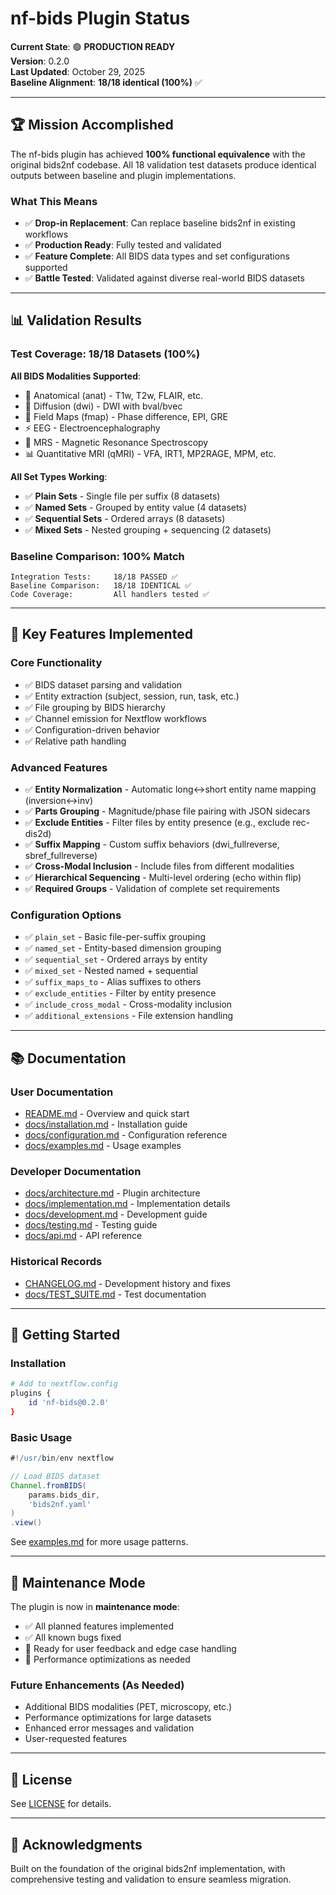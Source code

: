 # nf-bids Plugin Status

**Current State**: 🟢 **PRODUCTION READY**  
**Version**: 0.2.0  
**Last Updated**: October 29, 2025  
**Baseline Alignment**: **18/18 identical (100%)** ✅

---

## 🏆 Mission Accomplished

The nf-bids plugin has achieved **100% functional equivalence** with the original bids2nf codebase. All 18 validation test datasets produce identical outputs between baseline and plugin implementations.

### What This Means

- ✅ **Drop-in Replacement**: Can replace baseline bids2nf in existing workflows
- ✅ **Production Ready**: Fully tested and validated
- ✅ **Feature Complete**: All BIDS data types and set configurations supported
- ✅ **Battle Tested**: Validated against diverse real-world BIDS datasets

---

## 📊 Validation Results

### Test Coverage: 18/18 Datasets (100%)

**All BIDS Modalities Supported**:
- 🧠 Anatomical (anat) - T1w, T2w, FLAIR, etc.
- 🌊 Diffusion (dwi) - DWI with bval/bvec
- 🧲 Field Maps (fmap) - Phase difference, EPI, GRE
- ⚡ EEG - Electroencephalography
- 🔬 MRS - Magnetic Resonance Spectroscopy  
- 📊 Quantitative MRI (qMRI) - VFA, IRT1, MP2RAGE, MPM, etc.

**All Set Types Working**:
- ✅ **Plain Sets** - Single file per suffix (8 datasets)
- ✅ **Named Sets** - Grouped by entity value (4 datasets)
- ✅ **Sequential Sets** - Ordered arrays (8 datasets)
- ✅ **Mixed Sets** - Nested grouping + sequencing (2 datasets)

### Baseline Comparison: 100% Match

```
Integration Tests:     18/18 PASSED ✅
Baseline Comparison:   18/18 IDENTICAL ✅
Code Coverage:         All handlers tested ✅
```

---

## 🎯 Key Features Implemented

### Core Functionality
- ✅ BIDS dataset parsing and validation
- ✅ Entity extraction (subject, session, run, task, etc.)
- ✅ File grouping by BIDS hierarchy
- ✅ Channel emission for Nextflow workflows
- ✅ Configuration-driven behavior
- ✅ Relative path handling

### Advanced Features
- ✅ **Entity Normalization** - Automatic long↔short entity name mapping (inversion↔inv)
- ✅ **Parts Grouping** - Magnitude/phase file pairing with JSON sidecars
- ✅ **Exclude Entities** - Filter files by entity presence (e.g., exclude rec-dis2d)
- ✅ **Suffix Mapping** - Custom suffix behaviors (dwi_fullreverse, sbref_fullreverse)
- ✅ **Cross-Modal Inclusion** - Include files from different modalities
- ✅ **Hierarchical Sequencing** - Multi-level ordering (echo within flip)
- ✅ **Required Groups** - Validation of complete set requirements

### Configuration Options
- ✅ `plain_set` - Basic file-per-suffix grouping
- ✅ `named_set` - Entity-based dimension grouping
- ✅ `sequential_set` - Ordered arrays by entity
- ✅ `mixed_set` - Nested named + sequential
- ✅ `suffix_maps_to` - Alias suffixes to others
- ✅ `exclude_entities` - Filter by entity presence
- ✅ `include_cross_modal` - Cross-modality inclusion
- ✅ `additional_extensions` - File extension handling

---

## 📚 Documentation

### User Documentation
- [README.md](README.md) - Overview and quick start
- [docs/installation.md](docs/installation.md) - Installation guide
- [docs/configuration.md](docs/configuration.md) - Configuration reference
- [docs/examples.md](docs/examples.md) - Usage examples

### Developer Documentation  
- [docs/architecture.md](docs/architecture.md) - Plugin architecture
- [docs/implementation.md](docs/implementation.md) - Implementation details
- [docs/development.md](docs/development.md) - Development guide
- [docs/testing.md](docs/testing.md) - Testing guide
- [docs/api.md](docs/api.md) - API reference

### Historical Records
- [CHANGELOG.md](CHANGELOG.md) - Development history and fixes
- [docs/TEST_SUITE.md](docs/TEST_SUITE.md) - Test documentation

---

## 🚀 Getting Started

### Installation

```bash
# Add to nextflow.config
plugins {
    id 'nf-bids@0.2.0'
}
```

### Basic Usage

```groovy
#!/usr/bin/env nextflow

// Load BIDS dataset
Channel.fromBIDS(
    params.bids_dir,
    'bids2nf.yaml'
)
.view()
```

See [examples.md](docs/examples.md) for more usage patterns.

---

## 🔧 Maintenance Mode

The plugin is now in **maintenance mode**:
- ✅ All planned features implemented
- ✅ All known bugs fixed
- 🔄 Ready for user feedback and edge case handling
- 🔄 Performance optimizations as needed

### Future Enhancements (As Needed)
- Additional BIDS modalities (PET, microscopy, etc.)
- Performance optimizations for large datasets
- Enhanced error messages and validation
- User-requested features

---

## 📝 License

See [LICENSE](../../LICENSE) for details.

---

## 🙏 Acknowledgments

Built on the foundation of the original bids2nf implementation, with comprehensive testing and validation to ensure seamless migration.
